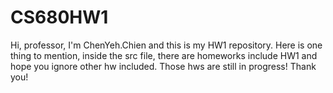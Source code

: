 # CS680HW1
Hi, professor, I'm ChenYeh.Chien and this is my HW1 repository.
Here is one thing to mention, inside the src file, there are homeworks include HW1 and hope you ignore other hw included.
Those hws are still in progress!
Thank you!
